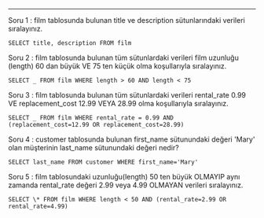 ---

Soru 1 : film tablosunda bulunan title ve description sütunlarındaki verileri sıralayınız.

```
SELECT title, description FROM film
```

Soru 2 : film tablosunda bulunan tüm sütunlardaki verileri film uzunluğu (length) 60 dan büyük VE 75 ten küçük olma koşullarıyla sıralayınız.

```
SELECT _ FROM film WHERE length > 60 AND length < 75
```

Soru 3 : film tablosunda bulunan tüm sütunlardaki verileri rental_rate 0.99 VE replacement_cost 12.99 VEYA 28.99 olma koşullarıyla sıralayınız.

```
SELECT _ FROM film WHERE rental_rate = 0.99 AND (replacement_cost=12.99 OR replacement_cost=28.99)
```

Soru 4 : customer tablosunda bulunan first_name sütunundaki değeri 'Mary' olan müşterinin last_name sütunundaki değeri nedir?

```
SELECT last_name FROM customer WHERE first_name='Mary'
```

Soru 5 : film tablosundaki uzunluğu(length) 50 ten büyük OLMAYIP aynı zamanda rental_rate değeri 2.99 veya 4.99 OLMAYAN verileri sıralayınız.

```
SELECT \* FROM film WHERE length < 50 AND (rental_rate=2.99 OR rental_rate=4.99)